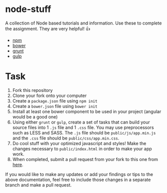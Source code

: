 # node-stuff

A collection of Node based tutorials and information. Use these to complete the assignment. They are very helpful! :thumbsup:

* [npm](NPM.md)
* [bower](BOWER.md)
* [grunt](GRUNT.md)
* [gulp](GULP.md)

# Task

1. Fork this repository
1. Clone your fork onto your computer
1. Create a `package.json` file using `npm init`
1. Create a `bower.json` file using `bower init`
1. Install at least one bower component to be used in your project (angular
  would be a good one)
1. Using either `grunt` or `gulp`, create a set of tasks that can build your
  source files into 1 `.js` file and 1 `.css` file. You may use preprocessors
  such as LESS and SASS. The `.js` file should be `public/js/app.min.js` and the
  `.css` file should be `public/css/app.min.css`.
1. Do cool stuff with your optimized javascript and styles! Make the changes
  necessary to `public/index.html` in order to make your app work.
1. When completed, submit a pull request from your fork to this one from
  [here](https://github.com/ksmithut/node-stuff/pulls).

If you would like to make any updates or add your findings or tips to the above
documentation, feel free to include those changes in a separate branch and make
a pull request.
